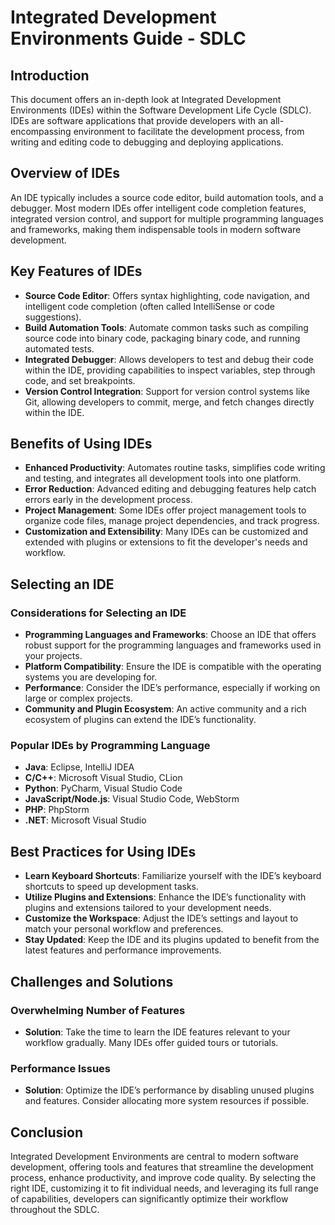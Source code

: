 # Integrated Development Environments Guide - SDLC

## Introduction

This document offers an in-depth look at Integrated Development Environments (IDEs) within the Software Development Life Cycle (SDLC). IDEs are software applications that provide developers with an all-encompassing environment to facilitate the development process, from writing and editing code to debugging and deploying applications.

## Overview of IDEs

An IDE typically includes a source code editor, build automation tools, and a debugger. Most modern IDEs offer intelligent code completion features, integrated version control, and support for multiple programming languages and frameworks, making them indispensable tools in modern software development.

## Key Features of IDEs

- **Source Code Editor**: Offers syntax highlighting, code navigation, and intelligent code completion (often called IntelliSense or code suggestions).
- **Build Automation Tools**: Automate common tasks such as compiling source code into binary code, packaging binary code, and running automated tests.
- **Integrated Debugger**: Allows developers to test and debug their code within the IDE, providing capabilities to inspect variables, step through code, and set breakpoints.
- **Version Control Integration**: Support for version control systems like Git, allowing developers to commit, merge, and fetch changes directly within the IDE.

## Benefits of Using IDEs

- **Enhanced Productivity**: Automates routine tasks, simplifies code writing and testing, and integrates all development tools into one platform.
- **Error Reduction**: Advanced editing and debugging features help catch errors early in the development process.
- **Project Management**: Some IDEs offer project management tools to organize code files, manage project dependencies, and track progress.
- **Customization and Extensibility**: Many IDEs can be customized and extended with plugins or extensions to fit the developer's needs and workflow.

## Selecting an IDE

### Considerations for Selecting an IDE

- **Programming Languages and Frameworks**: Choose an IDE that offers robust support for the programming languages and frameworks used in your projects.
- **Platform Compatibility**: Ensure the IDE is compatible with the operating systems you are developing for.
- **Performance**: Consider the IDE’s performance, especially if working on large or complex projects.
- **Community and Plugin Ecosystem**: An active community and a rich ecosystem of plugins can extend the IDE’s functionality.

### Popular IDEs by Programming Language

- **Java**: Eclipse, IntelliJ IDEA
- **C/C++**: Microsoft Visual Studio, CLion
- **Python**: PyCharm, Visual Studio Code
- **JavaScript/Node.js**: Visual Studio Code, WebStorm
- **PHP**: PhpStorm
- **.NET**: Microsoft Visual Studio

## Best Practices for Using IDEs

- **Learn Keyboard Shortcuts**: Familiarize yourself with the IDE’s keyboard shortcuts to speed up development tasks.
- **Utilize Plugins and Extensions**: Enhance the IDE’s functionality with plugins and extensions tailored to your development needs.
- **Customize the Workspace**: Adjust the IDE’s settings and layout to match your personal workflow and preferences.
- **Stay Updated**: Keep the IDE and its plugins updated to benefit from the latest features and performance improvements.

## Challenges and Solutions

### Overwhelming Number of Features

- **Solution**: Take the time to learn the IDE features relevant to your workflow gradually. Many IDEs offer guided tours or tutorials.

### Performance Issues

- **Solution**: Optimize the IDE’s performance by disabling unused plugins and features. Consider allocating more system resources if possible.

## Conclusion

Integrated Development Environments are central to modern software development, offering tools and features that streamline the development process, enhance productivity, and improve code quality. By selecting the right IDE, customizing it to fit individual needs, and leveraging its full range of capabilities, developers can significantly optimize their workflow throughout the SDLC.
